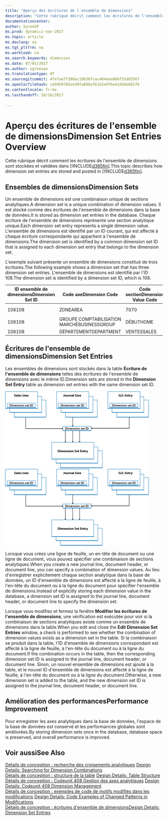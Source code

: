 ```yaml
---
title: "Aperçu des écritures de l'ensemble de dimensions"
description: "Cette rubrique décrit comment les écritures de l'ensemble de dimensions sont stockées et validées dans [!INCLUDE[d365fin](includes/d365fin_md.md)]."
documentationcenter: 
author: SorenGP
ms.prod: dynamics-nav-2017
ms.topic: article
ms.devlang: na
ms.tgt_pltfrm: na
ms.workload: na
ms.search.keywords: dimension
ms.date: 07/01/2017
ms.author: sgroespe
ms.translationtype: HT
ms.sourcegitcommit: 4fefaef7380ac10836fcac404eea006f55d8556f
ms.openlocfilehash: ce9459785ee39fa89baf61b2e97be41ddde661f6
ms.contentlocale: fr-be
ms.lasthandoff: 10/16/2017

---
```

# <a name="dimension-set-entries-overview"></a><span data-ttu-id="41663-103">Aperçu des écritures de l'ensemble de dimensions</span><span class="sxs-lookup"><span data-stu-id="41663-103">Dimension Set Entries Overview</span></span>
<span data-ttu-id="41663-104">Cette rubrique décrit comment les écritures de l'ensemble de dimensions sont stockées et validées dans [!INCLUDE[d365fin](includes/d365fin_md.md)].</span><span class="sxs-lookup"><span data-stu-id="41663-104">This topic describes how dimension set entries are stored and posted in [!INCLUDE[d365fin](includes/d365fin_md.md)].</span></span>  
  
## <a name="dimension-sets"></a><span data-ttu-id="41663-105">Ensembles de dimensions</span><span class="sxs-lookup"><span data-stu-id="41663-105">Dimension Sets</span></span>  
<span data-ttu-id="41663-106">Un ensemble de dimensions est une combinaison unique de sections analytiques.</span><span class="sxs-lookup"><span data-stu-id="41663-106">A dimension set is a unique combination of dimension values.</span></span> <span data-ttu-id="41663-107">Il est stocké comme des écritures de l'ensemble de dimensions dans la base de données.</span><span class="sxs-lookup"><span data-stu-id="41663-107">It is stored as dimension set entries in the database.</span></span> <span data-ttu-id="41663-108">Chaque écriture de l'ensemble de dimensions représente une section analytique unique.</span><span class="sxs-lookup"><span data-stu-id="41663-108">Each dimension set entry represents a single dimension value.</span></span> <span data-ttu-id="41663-109">L'ensemble de dimensions est identifié par un ID courant, qui est affecté à chaque écriture correspondante qui appartient à l'ensemble de dimensions.</span><span class="sxs-lookup"><span data-stu-id="41663-109">The dimension set is identified by a common dimension set ID that is assigned to each dimension set entry that belongs to the dimension set.</span></span>  
  
<span data-ttu-id="41663-110">L'exemple suivant présente un ensemble de dimensions constitué de trois écritures.</span><span class="sxs-lookup"><span data-stu-id="41663-110">The following example shows a dimension set that has three dimension set entries.</span></span> <span data-ttu-id="41663-111">L'ensemble de dimensions est identifié par l'ID 108.</span><span class="sxs-lookup"><span data-stu-id="41663-111">The dimension set is identified by a dimension set ID, which is 108.</span></span>  
  
|<span data-ttu-id="41663-112">ID ensemble de dimensions</span><span class="sxs-lookup"><span data-stu-id="41663-112">Dimension Set ID</span></span>|<span data-ttu-id="41663-113">Code axe</span><span class="sxs-lookup"><span data-stu-id="41663-113">Dimension Code</span></span>|<span data-ttu-id="41663-114">Code section</span><span class="sxs-lookup"><span data-stu-id="41663-114">Dimension Value Code</span></span>|<span data-ttu-id="41663-115">Nom de la section analytique</span><span class="sxs-lookup"><span data-stu-id="41663-115">Dimension Value Name</span></span>|  
|----------------------|--------------------|--------------------------|--------------------------|  
|<span data-ttu-id="41663-116">108</span><span class="sxs-lookup"><span data-stu-id="41663-116">108</span></span>|<span data-ttu-id="41663-117">ZONE</span><span class="sxs-lookup"><span data-stu-id="41663-117">AREA</span></span>|<span data-ttu-id="41663-118">70</span><span class="sxs-lookup"><span data-stu-id="41663-118">70</span></span>|<span data-ttu-id="41663-119">Amérique du Nord</span><span class="sxs-lookup"><span data-stu-id="41663-119">America North</span></span>|  
|<span data-ttu-id="41663-120">108</span><span class="sxs-lookup"><span data-stu-id="41663-120">108</span></span>|<span data-ttu-id="41663-121">GROUPE COMPTABILISATION MARCHÉ</span><span class="sxs-lookup"><span data-stu-id="41663-121">BUSINESSGROUP</span></span>|<span data-ttu-id="41663-122">DÉBUT</span><span class="sxs-lookup"><span data-stu-id="41663-122">HOME</span></span>|<span data-ttu-id="41663-123">Accueil</span><span class="sxs-lookup"><span data-stu-id="41663-123">Home</span></span>|  
|<span data-ttu-id="41663-124">108</span><span class="sxs-lookup"><span data-stu-id="41663-124">108</span></span>|<span data-ttu-id="41663-125">DÉPARTEMENT</span><span class="sxs-lookup"><span data-stu-id="41663-125">DEPARTMENT</span></span>|<span data-ttu-id="41663-126">VENTES</span><span class="sxs-lookup"><span data-stu-id="41663-126">SALES</span></span>|<span data-ttu-id="41663-127">Ventes</span><span class="sxs-lookup"><span data-stu-id="41663-127">Sales</span></span>|  
  
## <a name="dimension-set-entries"></a><span data-ttu-id="41663-128">Écritures de l'ensemble de dimensions</span><span class="sxs-lookup"><span data-stu-id="41663-128">Dimension Set Entries</span></span>  
<span data-ttu-id="41663-129">Les ensembles de dimensions sont stockés dans la table **Écriture de l'ensemble de dimensions** telles des écritures de l'ensemble de dimensions avec le même ID.</span><span class="sxs-lookup"><span data-stu-id="41663-129">Dimension sets are stored in the **Dimension Set Entry** table as dimension set entries with the same dimension set ID.</span></span>  
  
<span data-ttu-id="41663-130">![Aperçu Ecriture analytique](media/dimensionentrynav7.png "DimensionEntryNAV7")</span><span class="sxs-lookup"><span data-stu-id="41663-130">![Dimension Entry overview](media/dimensionentrynav7.png "DimensionEntryNAV7")</span></span>  
  
<span data-ttu-id="41663-131">Lorsque vous créez une ligne de feuille, un en-tête de document ou une ligne de document, vous pouvez spécifier une combinaison de sections analytiques.</span><span class="sxs-lookup"><span data-stu-id="41663-131">When you create a new journal line, document header, or document line, you can specify a combination of dimension values.</span></span> <span data-ttu-id="41663-132">Au lieu d'enregistrer explicitement chaque section analytique dans la base de données, un ID d'ensemble de dimensions est affecté à la ligne de feuille, à l'en-tête du document ou à la ligne du document pour spécifier l'ensemble de dimensions.</span><span class="sxs-lookup"><span data-stu-id="41663-132">Instead of explicitly storing each dimension value in the database, a dimension set ID is assigned to the journal line, document header, or document line to specify the dimension set.</span></span>  
  
<span data-ttu-id="41663-133">Lorsque vous modifiez et fermez la fenêtre **Modifier les écritures de l'ensemble de dimensions**, une vérification est exécutée pour voir si la combinaison de sections analytiques existe comme un ensemble de dimensions dans la table.</span><span class="sxs-lookup"><span data-stu-id="41663-133">When you edit and close the **Edit Dimension Set Entries** window, a check is performed to see whether the combination of dimension values exists as a dimension set in the table.</span></span> <span data-ttu-id="41663-134">Si la combinaison se produit dans la table, l'ID d'ensemble de dimensions correspondant est affecté à la ligne de feuille, à l'en-tête du document ou à la ligne du document.</span><span class="sxs-lookup"><span data-stu-id="41663-134">If the combination occurs in the table, then the corresponding dimension set ID is assigned to the journal line, document header, or document line.</span></span> <span data-ttu-id="41663-135">Sinon, un nouvel ensemble de dimensions est ajouté à la table, et le nouvel ID d'ensemble de dimensions est affecté à la ligne de feuille, à l'en-tête du document ou à la ligne du document.</span><span class="sxs-lookup"><span data-stu-id="41663-135">Otherwise, a new dimension set is added to the table, and the new dimension set ID is assigned to the journal line, document header, or document line.</span></span>  
  
## <a name="performance-improvement"></a><span data-ttu-id="41663-136">Amélioration des performances</span><span class="sxs-lookup"><span data-stu-id="41663-136">Performance Improvement</span></span>  
<span data-ttu-id="41663-137">Pour enregistrer les axes analytiques dans la base de données, l'espace de la base de données est conservé et les performances globales sont améliorées.</span><span class="sxs-lookup"><span data-stu-id="41663-137">By storing dimension sets once in the database, database space is preserved, and overall performance is improved.</span></span>  
  
## <a name="see-also"></a><span data-ttu-id="41663-138">Voir aussi</span><span class="sxs-lookup"><span data-stu-id="41663-138">See Also</span></span>  
<span data-ttu-id="41663-139">[Détails de conception : recherche des croisements analytiques](design-details-searching-for-dimension-combinations.md) </span><span class="sxs-lookup"><span data-stu-id="41663-139">[Design Details: Searching for Dimension Combinations](design-details-searching-for-dimension-combinations.md) </span></span>  
<span data-ttu-id="41663-140">[Détails de conception : structure de la table](design-details-table-structure.md) </span><span class="sxs-lookup"><span data-stu-id="41663-140">[Design Details: Table Structure](design-details-table-structure.md) </span></span>  
<span data-ttu-id="41663-141">[Détails de conception : Codeunit 408 Gestion des axes analytiques](design-details-codeunit-408-dimension-management.md) </span><span class="sxs-lookup"><span data-stu-id="41663-141">[Design Details: Codeunit 408 Dimension Management](design-details-codeunit-408-dimension-management.md) </span></span>  
<span data-ttu-id="41663-142">[Détails de conception : exemples de code de motifs modifiés dans les modifications](design-details-code-examples-of-changed-patterns-in-modifications.md) </span><span class="sxs-lookup"><span data-stu-id="41663-142">[Design Details: Code Examples of Changed Patterns in Modifications](design-details-code-examples-of-changed-patterns-in-modifications.md) </span></span>  
[<span data-ttu-id="41663-143">Détails de conception : écritures d'ensemble de dimensions</span><span class="sxs-lookup"><span data-stu-id="41663-143">Design Details: Dimension Set Entries</span></span>](design-details-dimension-set-entries.md)   

